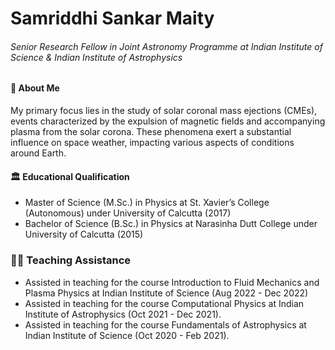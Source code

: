 # Samriddhi Sankar Maity
###### Senior Research Fellow in Joint Astronomy Programme at Indian Institute of Science & Indian Institute of Astrophysics

#### :man: About Me
My primary focus lies in the study of solar coronal mass ejections (CMEs), events characterized by the expulsion of magnetic fields and accompanying plasma from the solar corona. These phenomena exert a substantial influence on space weather, impacting various aspects of conditions around Earth. 

#### :classical_building: Educational Qualification
- Master of Science (M.Sc.) in Physics at St. Xavier’s College (Autonomous) under University of Calcutta (2017)
- Bachelor of Science (B.Sc.) in Physics at Narasinha Dutt College under University of Calcutta (2015)

### 👨‍🏫 Teaching Assistance
- Assisted in teaching for the course Introduction to Fluid Mechanics and Plasma Physics at Indian Institute of Science (Aug 2022 - Dec 2022)
- Assisted in teaching for the course Computational Physics at Indian Institute of Astrophysics (Oct 2021 - Dec 2021).
- Assisted in teaching for the course Fundamentals of Astrophysics at Indian Institute of Science (Oct 2020 - Feb 2021).

